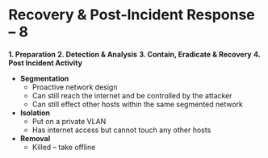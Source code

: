 # Recovery & Post-Incident Response – 8

**1.	Preparation**
**2.	Detection & Analysis**
**3.	Contain, Eradicate & Recovery**
**4.	Post Incident Activity**

 -	**Segmentation** 
    -	Proactive network design 
    -	Can still reach the internet and be controlled by the attacker
    -	Can still effect other hosts within the same segmented network
 -	**Isolation**
    -	Put on a private VLAN
    -	Has internet access but cannot touch any other hosts
 -	**Removal**
    -	Killed – take offline 
